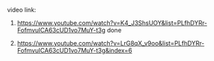 video link:

1. https://www.youtube.com/watch?v=K4_J3ShsUOY&list=PLfhDYRr-FofmvuICA63cUD1vo7MuY-t3g
   done

2. https://www.youtube.com/watch?v=LrG8qX_v9oo&list=PLfhDYRr-FofmvuICA63cUD1vo7MuY-t3g&index=6
